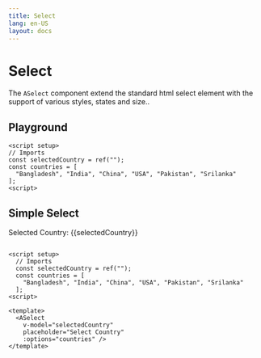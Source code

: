 ```yaml
---
title: Select
lang: en-US
layout: docs
---
```


<script setup lang="ts">
import { ref } from 'vue'
import { ASelect} from '../../src/'
import { ASelectMeta } from '../../src/components/ASelect/ASelect.meta'
import PG from '../../src/playground/PG.vue'

const selectedCountry = ref("");

const countries = [
  "Bangladesh", "India", "China", "USA", "Pakistan", "Srilanka"
];


</script>

# Select

The <code>ASelect</code> component extend the standard html select element with the support of various styles, states and size..

## Playground

<div>
  <PG :comp="ASelect"
    :comp-meta="ASelectMeta"
    modelVar="selectedCountry"
    :additionalProps="{':options': 'countries'}"
    :disabledProps="[`grouped`, `groupedLabelField`, `groupedOptionsField`, `autofocus`]">
    <template #default="{ vModels }">
      <div class="d-flex ai-center">
        <ASelect class="flex-1"
          v-bind="vModels"
          :options="countries"
          v-model="selectedCountry" />
        <div class="flex-1 pl-5"> Selected: {{selectedCountry}}</div>
      </div>
    </template>
    <template #extra>
        Script
    </template>

  </PG>
</div>

```vue
<script setup>
// Imports
const selectedCountry = ref("");
const countries = [
  "Bangladesh", "India", "China", "USA", "Pakistan", "Srilanka"
];
<script>

```

## Simple Select

Selected Country: {{selectedCountry}}
<ASelect v-model="selectedCountry" placeholder="Select Country" :options="countries"></ASelect>
<br/>

```vue

<script setup>
  // Imports
  const selectedCountry = ref("");
  const countries = [
    "Bangladesh", "India", "China", "USA", "Pakistan", "Srilanka"
  ];
<script>

<template>
  <ASelect
    v-model="selectedCountry"
    placeholder="Select Country"
    :options="countries" />
</template>
```
